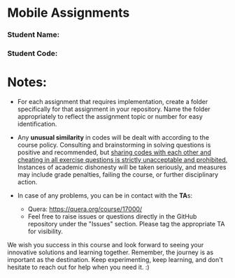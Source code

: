 # Mobile Assignments

### Student Name:

### Student Code:

# Notes: 

+  For each assignment that requires implementation, create a folder specifically for that assignment in your repository. Name the folder appropriately to reflect the assignment topic or number for easy identification.


+ Any **unusual similarity** in codes will be dealt with according to the course policy. Consulting and brainstorming in solving questions is positive and recommended, but <u>sharing codes with each other and cheating in all exercise questions is strictly unacceptable and prohibited.</u> Instances of academic dishonesty will be taken seriously, and measures may include grade penalties, failing the course, or further disciplinary action.

+ In case of any problems, you can be in contact with the **TA**s:
    + Quera: https://quera.org/course/17000/
    + Feel free to raise issues or questions directly in the GitHub repository under the "Issues" section. Please tag the appropriate TA for visibility.


We wish you success in this course and look forward to seeing your innovative solutions and learning together. Remember, the journey is as important as the destination. Keep experimenting, keep learning, and don't hesitate to reach out for help when you need it. :)